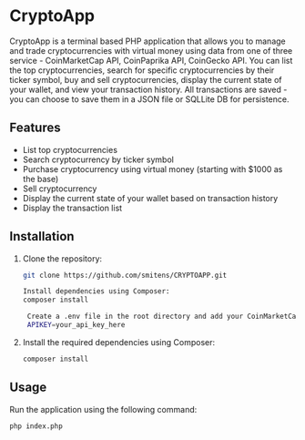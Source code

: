 # CryptoApp

CryptoApp is a terminal based PHP application that allows you to manage and trade cryptocurrencies with virtual money using data from one of three service - CoinMarketCap API, CoinPaprika API, CoinGecko API. You can list the top cryptocurrencies, search for specific cryptocurrencies by their ticker symbol, buy and sell cryptocurrencies, display the current state of your wallet, and view your transaction history. All transactions are saved - you can choose to save them in a JSON file or SQLLite DB for persistence.

## Features

- List top cryptocurrencies
- Search cryptocurrency by ticker symbol
- Purchase cryptocurrency using virtual money (starting with $1000 as the base)
- Sell cryptocurrency
- Display the current state of your wallet based on transaction history
- Display the transaction list

## Installation

1. Clone the repository:

    ```sh
    git clone https://github.com/smitens/CRYPTOAPP.git
    ```
   ```sh
   Install dependencies using Composer:
   composer install
   ```
   ```sh
    Create a .env file in the root directory and add your CoinMarketCap API key:
    APIKEY=your_api_key_here
    ```

2. Install the required dependencies using Composer:

    ```sh
    composer install
    ```

## Usage

Run the application using the following command:

```sh
php index.php

